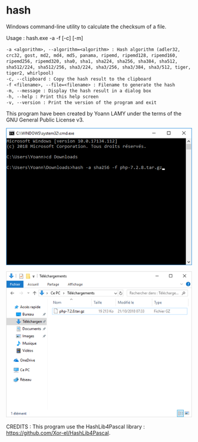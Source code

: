 # hash

Windows command-line utility to calculate the checksum of a file.

Usage : hash.exe -a <algorithm> -f <filename> [-c] [-m]

```
-a <algorithm>, --algorithm=<algorithm> : Hash algorithm (adler32, crc32, gost, md2, md4, md5, panama, ripemd, ripemd128, ripemd160, ripemd256, ripemd320, sha0, sha1, sha224, sha256, sha384, sha512, sha512/224, sha512/256, sha3/224, sha3/256, sha3/384, sha3/512, tiger, tiger2, whirlpool)
-c, --clipboard : Copy the hash result to the clipboard
-f <filename>, --file=<filename> : Filename to generate the hash
-m, --message : Display the hash result in a dialog box
-h, --help : Print this help screen
-v, --version : Print the version of the program and exit
```

This program have been created by Yoann LAMY under the terms of the GNU General Public License v3.

![Preview](hash-1.gif)

![Preview](hash-2.gif)

CREDITS :
This program use the HashLib4Pascal library : https://github.com/Xor-el/HashLib4Pascal.
